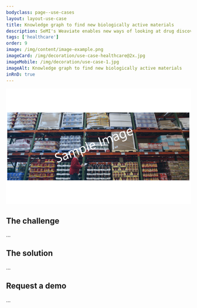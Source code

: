 ```yaml
---
bodyclass: page--use-cases
layout: layout-use-case
title: Knowledge graph to find new biologically active materials
description: SeMI's Weaviate enables new ways of looking at drug discovery by combining private and public genetics, protein, and research data with molecular models and predict biological activity.
tags: ['healthcare']
order: 9
image: /img/content/image-example.png
imageCard: /img/decoration/use-case-healthcare@2x.jpg
imageMobile: /img/decoration/use-case-1.jpg
imageAlt: Knowledge graph to find new biologically active materials
inRnD: true
---
```

![Knowledge graph to find new biologically active materials](/img/sample-usecase.png)

## The challenge

...

## The solution

...


## Request a demo

...
